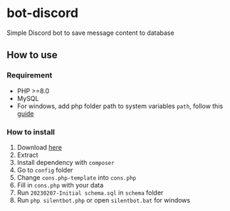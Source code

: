# bot-discord

Simple Discord bot to save message content to database

## How to use

### Requirement

- PHP >=8.0
- MySQL
- For windows, add php folder path to system variables `path`, follow this [guide](https://www.computerhope.com/issues/ch000549.htm)

### How to install

1. Download [here](https://github.com/nicholaskevs/bot-discord/archive/refs/heads/master.zip)
2. Extract
3. Install dependency with `composer`
4. Go to `config` folder
5. Change `cons.php-template` into `cons.php`
6. Fill in `cons.php` with your data
7. Run `20230207-Initial schema.sql` in `schema` folder
8. Run `php silentbot.php` or open `silentbot.bat` for windows
